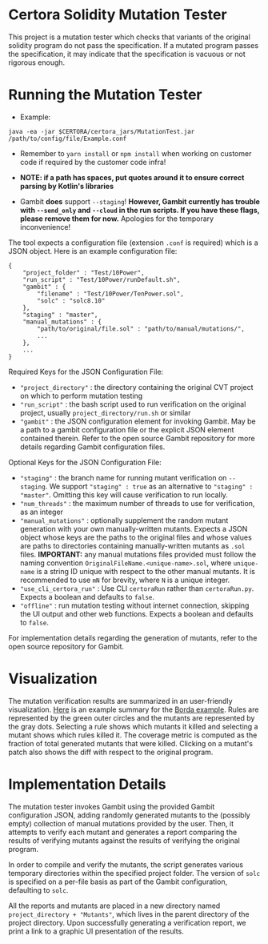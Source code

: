 # Certora Solidity Mutation Tester

This project is a mutation tester which
 checks that variants of the original
 solidity program do not pass the specification.
If a mutated program passes the specification,
it may indicate that the specification is vacuous or not rigorous enough.

# Running the Mutation Tester

- Example:
```
java -ea -jar $CERTORA/certora_jars/MutationTest.jar /path/to/config/file/Example.conf
```

- Remember to `yarn install` or `npm install` when working
  on customer code if required by the customer code infra!

- **NOTE: if a path has spaces, put quotes around it to ensure correct parsing by Kotlin's libraries**

- Gambit **does** support `--staging`!
**However, Gambit currently has trouble with
`--send_only` and `--cloud` in the run scripts.
If you have these flags, please remove them for now.**
Apologies for the temporary inconvenience!

The tool expects a configuration file (extension `.conf` is required)
which is a JSON object.
Here is an example configuration file:

```
{
    "project_folder" : "Test/10Power",
    "run_script" : "Test/10Power/runDefault.sh",
    "gambit" : {
        "filename" : "Test/10Power/TenPower.sol",
        "solc" : "solc8.10"
    },
    "staging" : "master",
    "manual_mutations" : {
        "path/to/original/file.sol" : "path/to/manual/mutations/",
        ...
    },
    ...
}
```

Required Keys for the JSON Configuration File:
- `"project_directory"` : the directory containing the original CVT project on which to perform mutation testing
- `"run_script"` : the bash script used to run verification on the original project, usually `project_directory/run.sh` or similar
- `"gambit"` : the JSON configuration element for invoking Gambit. May be a path to a gambit configuration file
or the explicit JSON element contained therein. Refer to the open source Gambit repository for more details regarding Gambit configuration files.

Optional Keys for the JSON Configuration File:
- `"staging"` : the branch name for running mutant verification on `--staging`. We support `"staging" : true` as an
alternative to `"staging" : "master"`. Omitting this key will cause verification to run locally.
- `"num_threads"` : the maximum number of threads to use for verification, as an integer
- `"manual_mutations"` : optionally supplement the random mutant generation with your own manually-written mutants.
Expects a JSON object whose keys are the paths to the original files and whose values are paths to directories containing
manually-written mutants as `.sol` files. **IMPORTANT:** any manual mutations files provided must follow the naming
convention `OriginalFileName.<unique-name>.sol`, where `unique-name` is a string ID unique with respect to the other
manual mutants. It is recommended to use `mN` for brevity, where `N` is a unique integer.
- `"use_cli_certora_run"` : Use CLI `certoraRun` rather than `certoraRun.py`. Expects a boolean and defaults to `false`.
- `"offline"` : run mutation testing without internet connection, skipping the UI output and other web functions.
Expects a boolean and defaults to `false`.

For implementation details regarding the generation of mutants, refer to the open source repository for Gambit.

# Visualization

The mutation verification results are
  summarized in an user-friendly visualization.
[Here](https://mutation-testing-beta.certora.com/reports/mutation?id=c7c659d7-d500-46f2-acf1-1392eee714b5&anonymousKey=f4b40ba6-2160-4993-9f50-02625b291cae) is an example summary for the [Borda example](https://demo.certora.com/?Borda).
Rules are represented by the green outer circles
  and the mutants are represented by the gray dots.
Selecting a rule shows which mutants it killed
  and selecting a mutant shows which rules killed it.
The coverage metric is computed as the fraction
  of total generated mutants that were killed.
Clicking on a mutant's patch also shows the
  diff with respect to the original program.

# Implementation Details

The mutation tester invokes Gambit using the provided Gambit configuration
JSON, adding randomly generated mutants to the (possibly empty) collection of
manual mutations provided by the user. Then, it attempts to verify each mutant
and generates a report comparing the results of verifying mutants against the
results of verifying the original program.

In order to compile and verify the mutants, the script generates various
temporary directories within the specified project folder. The version of
`solc` is specified on a per-file basis as part of the Gambit configuration,
defaulting to `solc`.

All the reports and mutants are placed in a new directory named
`project_directory + "Mutants"`, which lives in the parent directory of the
project directory. Upon successfully generating a verification report, we print
a link to a graphic UI presentation of the results.
